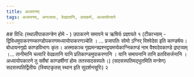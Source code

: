 ```yaml
---
title: अध्ययनम्
tags: अध्ययनम्, अनध्यायः, वेदव्रतानि, उपाकर्म, अध्यायोत्सर्गः
---
```


##‌ विधिः
(स्थालीपाकतन्त्रेण होमे - ) उपाकरणे समापने च ऋषिर्यः प्रज्ञायते १ (टीकाभ्याम् - द्विविधमुपाकरणम्काण्डोपकरणमध्यायोपाकरणञ्चेति । …
प्रजापतिः सोमो ऽग्निर् विश्वेदेवा इति काण्डर्षयः। बोधायनगृह्ये काण्डविभागः कृतः। अस्माकञ्च गृह्यमन्त्रप्रश्नद्वयमप्येकाग्निकाण्डं नाम वैश्वदेवकाण्डे द्रष्टव्यम् ।…
तानीमानि चत्वारि वेदव्रतानि यानि प्रतिकाण्डमुपाकरणानि । यानि समापनानि तानि व्रतविसर्जनानि । अध्यायोपकारणे तु सर्वेषां काण्डर्षीणां होमः ततस्सदसस्पतेः।)
(सदसस्पतिमद्भुतमिति मन्त्रेण) सदसस्पतिर्द्वितीयः (स्विष्टकृतस् स्थान इति सुदर्शनसूरिः) २
